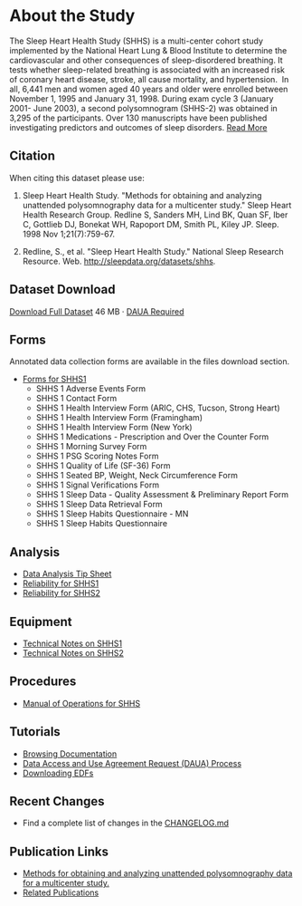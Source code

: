 # About the Study

The Sleep Heart Health Study (SHHS) is a multi-center cohort study implemented by the National Heart Lung & Blood Institute to determine the cardiovascular and other consequences of sleep-disordered breathing. It tests whether sleep-related breathing is associated with an increased risk of coronary heart disease, stroke, all cause mortality, and hypertension.  In all, 6,441 men and women aged 40 years and older were enrolled between November 1, 1995 and January 31, 1998. During exam cycle 3 (January 2001- June 2003), a second polysomnogram (SHHS-2) was obtained in 3,295 of the participants. Over 130 manuscripts have been published investigating predictors and outcomes of sleep disorders. [Read More](:pages_path:/full-description.md)

## Citation

When citing this dataset please use:

1. Sleep Heart Health Study. "Methods for obtaining and analyzing unattended polysomnography data for a multicenter study." Sleep Heart Health Research Group. Redline S, Sanders MH, Lind BK, Quan SF, Iber C, Gottlieb DJ, Bonekat WH, Rapoport DM, Smith PL, Kiley JP. Sleep. 1998 Nov 1;21(7):759-67.

2. Redline, S., et al. "Sleep Heart Health Study." National Sleep Research Resource. Web. http://sleepdata.org/datasets/shhs.

## Dataset Download

<a href=":files_path:/datasets?f=shhsall-0.2.0.csv" class="btn btn-success btn-lg">Download Full Dataset</a> 46 MB &middot;
<a href="https://sleepdata.org/daua" class="btn btn-xs btn-info">DAUA Required</a>

## Forms

Annotated data collection forms are available in the files download section.

- [Forms for SHHS1](:files_path:/forms/shhs1)
  - SHHS 1 Adverse Events Form
  - SHHS 1 Contact Form
  - SHHS 1 Health Interview Form (ARIC, CHS, Tucson, Strong Heart)
  - SHHS 1 Health Interview Form (Framingham)
  - SHHS 1 Health Interview Form (New York)
  - SHHS 1 Medications - Prescription and Over the Counter Form
  - SHHS 1 Morning Survey Form
  - SHHS 1 PSG Scoring Notes Form
  - SHHS 1 Quality of Life (SF-36) Form
  - SHHS 1 Seated BP, Weight, Neck Circumference Form
  - SHHS 1 Signal Verifications Form
  - SHHS 1 Sleep Data - Quality Assessment & Preliminary Report Form
  - SHHS 1 Sleep Data Retrieval Form
  - SHHS 1 Sleep Habits Questionnaire - MN
  - SHHS 1 Sleep Habits Questionnaire


## Analysis

- [Data Analysis Tip Sheet](:pages_path:/3-data-analysis-tip-sheet.md)
- [Reliability for SHHS1](:pages_path:/3-reliability-shhs1.md)
- [Reliability for SHHS2](:pages_path:/3-reliability-shhs2.md)

## Equipment

- [Technical Notes on SHHS1](:pages_path:/4-equipment-shhs1.md)
- [Technical Notes on SHHS2](:pages_path:/4-equipment-shhs2.md)

## Procedures

- [Manual of Operations for SHHS](:pages_path:/mop/6-00-mop-toc.md)

## Tutorials

- [Browsing Documentation](:pages_path:/tutorials/browsing-documentation.md)
- [Data Access and Use Agreement Request (DAUA) Process](:pages_path:/tutorials/daua-process.md)
- [Downloading EDFs](:pages_path:/tutorials/downloading-edfs.md)

## Recent Changes

- Find a complete list of changes in the [CHANGELOG.md](:pages_path:/CHANGELOG.md)

## Publication Links

- [Methods for obtaining and analyzing unattended polysomnography data for a multicenter study.](http://www.ncbi.nlm.nih.gov/pubmed/11300121)
- [Related Publications](:pages_path:/PUBLICATIONS.md)
